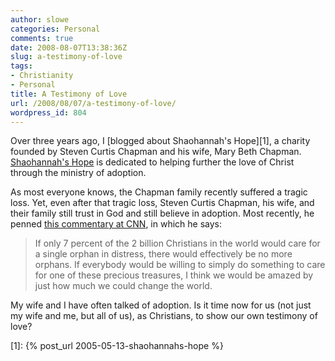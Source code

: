 ```yaml
---
author: slowe
categories: Personal
comments: true
date: 2008-08-07T13:38:36Z
slug: a-testimony-of-love
tags:
- Christianity
- Personal
title: A Testimony of Love
url: /2008/08/07/a-testimony-of-love/
wordpress_id: 804
---
```


Over three years ago, I [blogged about Shaohannah's Hope][1], a charity founded by Steven Curtis Chapman and his wife, Mary Beth Chapman. [Shaohannah's Hope](http://www.showhope.org/) is dedicated to helping further the love of Christ through the ministry of adoption.

As most everyone knows, the Chapman family recently suffered a tragic loss. Yet, even after that tragic loss, Steven Curtis Chapman, his wife, and their family still trust in God and still believe in adoption. Most recently, he penned [this commentary at CNN](http://www.cnn.com/2008/SHOWBIZ/Music/08/07/chapman.orphans/index.html), in which he says:

>If only 7 percent of the 2 billion Christians in the world would care for a single orphan in distress, there would effectively be no more orphans. If everybody would be willing to simply do something to care for one of these precious treasures, I think we would be amazed by just how much we could change the world.

My wife and I have often talked of adoption. Is it time now for us (not just my wife and me, but all of us), as Christians, to show our own testimony of love?

[1]: {% post_url 2005-05-13-shaohannahs-hope %}
